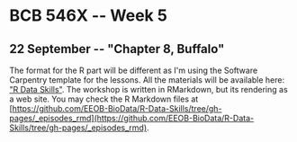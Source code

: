 # BCB 546X -- Week 5

## 22 September -- "Chapter 8, Buffalo"

The format for the R part will be different as I'm using the 
Software Carpentry template for the lessons. All the materials 
will be available here: ["R Data Skills"](https://eeob-biodata.github.io/R-Data-Skills). 
The workshop is written in RMarkdown, but its rendering as a 
web site. You may check the R Markdown files at 
[https://github.com/EEOB-BioData/R-Data-Skills/tree/gh-pages/_episodes_rmd](https://github.com/EEOB-BioData/R-Data-Skills/tree/gh-pages/_episodes_rmd).

